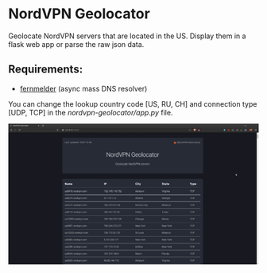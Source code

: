# NordVPN Geolocator

Geolocate NordVPN servers that are located in the US. Display them in a flask web app or parse the raw json data.

## Requirements:
* [fernmelder](https://github.com/stealth/fernmelder/) (async mass DNS resolver)

You can change the lookup country code [US, RU, CH] and connection type [UDP, TCP] in the *nordvpn-geolocator/app.py* file.

![demo.gif](demo.gif "NordVPN Geolocator demo.")
